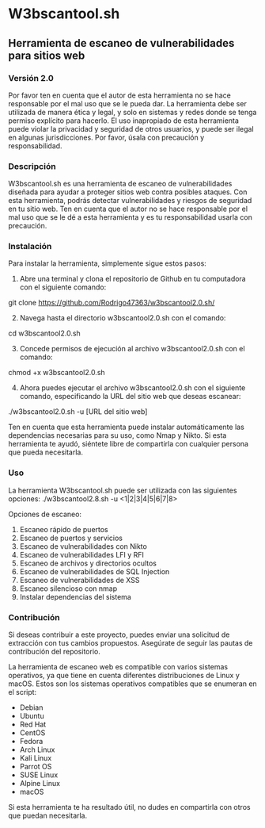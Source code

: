 # W3bscantool.sh
## Herramienta de escaneo de vulnerabilidades para sitios web
### Versión 2.0

Por favor ten en cuenta que el autor de esta herramienta no se hace responsable por el mal uso que se le pueda dar. La herramienta debe ser utilizada de manera ética y legal, y solo en sistemas y redes donde se tenga permiso explícito para hacerlo. El uso inapropiado de esta herramienta puede violar la privacidad y seguridad de otros usuarios, y puede ser ilegal en algunas jurisdicciones. Por favor, úsala con precaución y responsabilidad.

### Descripción

W3bscantool.sh es una herramienta de escaneo de vulnerabilidades diseñada para ayudar a proteger sitios web contra posibles ataques. Con esta herramienta, podrás detectar vulnerabilidades y riesgos de seguridad en tu sitio web. Ten en cuenta que el autor no se hace responsable por el mal uso que se le dé a esta herramienta y es tu responsabilidad usarla con precaución.

### Instalación

Para instalar la herramienta, simplemente sigue estos pasos:

1. Abre una terminal y clona el repositorio de Github en tu computadora con el siguiente comando:

git clone https://github.com/Rodrigo47363/w3bscantool2.0.sh/

2. Navega hasta el directorio w3bscantool2.0.sh con el comando:

cd w3bscantool2.0.sh

3. Concede permisos de ejecución al archivo w3bscantool2.0.sh con el comando:

chmod +x w3bscantool2.0.sh

4. Ahora puedes ejecutar el archivo w3bscantool2.0.sh con el siguiente comando, especificando la URL del sitio web que deseas escanear:

./w3bscantool2.0.sh -u [URL del sitio web]


Ten en cuenta que esta herramienta puede instalar automáticamente las dependencias necesarias para su uso, como Nmap y Nikto. Si esta herramienta te ayudó, siéntete libre de compartirla con cualquier persona que pueda necesitarla.

### Uso

La herramienta W3bscantool.sh puede ser utilizada con las siguientes opciones:
./w3bscantool2.8.sh -u <url> <1|2|3|4|5|6|7|8>


Opciones de escaneo:

1. Escaneo rápido de puertos
2. Escaneo de puertos y servicios
3. Escaneo de vulnerabilidades con Nikto
4. Escaneo de vulnerabilidades LFI y RFI
5. Escaneo de archivos y directorios ocultos
6. Escaneo de vulnerabilidades de SQL Injection
7. Escaneo de vulnerabilidades de XSS
8. Escaneo silencioso con nmap
9. Instalar dependencias del sistema

### Contribución

Si deseas contribuir a este proyecto, puedes enviar una solicitud de extracción con tus cambios propuestos. Asegúrate de seguir las pautas de contribución del repositorio. 

La herramienta de escaneo web es compatible con varios sistemas operativos, ya que tiene en cuenta diferentes distribuciones de Linux y macOS. Estos son los sistemas operativos compatibles que se enumeran en el script:

- Debian
- Ubuntu
- Red Hat
- CentOS
- Fedora
- Arch Linux
- Kali Linux
- Parrot OS
- SUSE Linux
- Alpine Linux
- macOS

Si esta herramienta te ha resultado útil, no dudes en compartirla con otros que puedan necesitarla.
